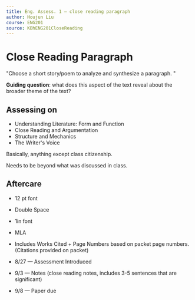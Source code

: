 ```yaml
---
title: Eng. Assess. 1 — close reading paragraph
author: Houjun Liu
course: ENG201
source: KBhENG201CloseReading
---
```


# Close Reading Paragraph

"Choose a short story/poem to analyze and synthesize a paragraph. "

**Guiding question**: what does this aspect of the text reveal about the broader theme of the text?

## Assessing on
* Understanding Literature: Form and Function
* Close Reading and Argumentation
* Structure and Mechanics
* The Writer's Voice

Basically, anything except class citizenship.

Needs to be beyond what was discussed in class.

## Aftercare
* 12 pt font
* Double Space
* 1in font
* MLA
* Includes Works Cited + Page Numbers based on packet page numbers. (Citations provided on packet)

* 8/27 — Assessment Introduced
* 9/3 — Notes (close reading notes, includes 3-5 sentences that are significant)
* 9/8 — Paper due 



